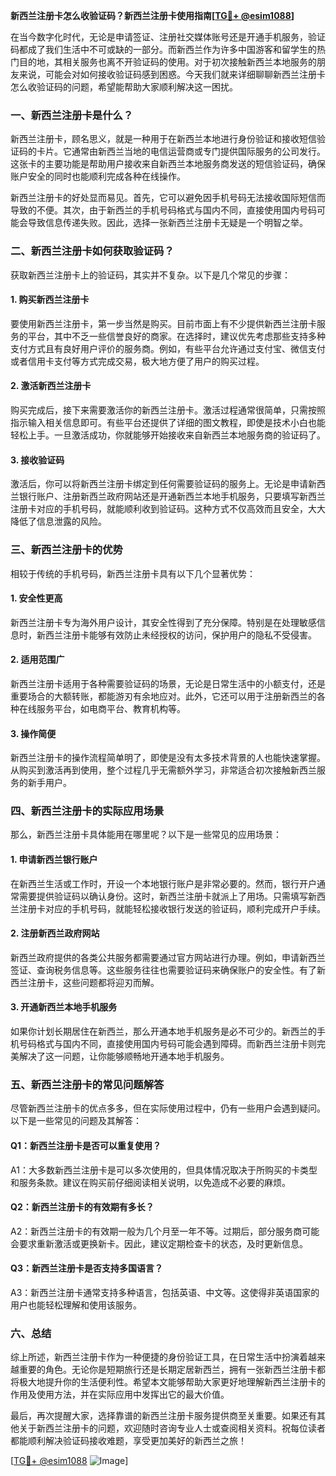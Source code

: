 **新西兰注册卡怎么收验证码？新西兰注册卡使用指南[[TG💪+ @esim1088](https://t.me/s/esim1088)]**

在当今数字化时代，无论是申请签证、注册社交媒体账号还是开通手机服务，验证码都成了我们生活中不可或缺的一部分。而新西兰作为许多中国游客和留学生的热门目的地，其相关服务也离不开验证码的使用。对于初次接触新西兰本地服务的朋友来说，可能会对如何接收验证码感到困惑。今天我们就来详细聊聊新西兰注册卡怎么收验证码的问题，希望能帮助大家顺利解决这一困扰。

### 一、新西兰注册卡是什么？

新西兰注册卡，顾名思义，就是一种用于在新西兰本地进行身份验证和接收短信验证码的卡片。它通常由新西兰当地的电信运营商或专门提供国际服务的公司发行。这张卡的主要功能是帮助用户接收来自新西兰本地服务商发送的短信验证码，确保账户安全的同时也能顺利完成各种在线操作。

新西兰注册卡的好处显而易见。首先，它可以避免因手机号码无法接收国际短信而导致的不便。其次，由于新西兰的手机号码格式与国内不同，直接使用国内号码可能会导致信息传递失败。因此，选择一张新西兰注册卡无疑是一个明智之举。

### 二、新西兰注册卡如何获取验证码？

获取新西兰注册卡上的验证码，其实并不复杂。以下是几个常见的步骤：

#### 1. **购买新西兰注册卡**

要使用新西兰注册卡，第一步当然是购买。目前市面上有不少提供新西兰注册卡服务的平台，其中不乏一些信誉良好的商家。在选择时，建议优先考虑那些支持多种支付方式且有良好用户评价的服务商。例如，有些平台允许通过支付宝、微信支付或者信用卡支付等方式完成交易，极大地方便了用户的购买过程。

#### 2. **激活新西兰注册卡**

购买完成后，接下来需要激活你的新西兰注册卡。激活过程通常很简单，只需按照指示输入相关信息即可。有些平台还提供了详细的图文教程，即使是技术小白也能轻松上手。一旦激活成功，你就能够开始接收来自新西兰本地服务商的验证码了。

#### 3. **接收验证码**

激活后，你可以将新西兰注册卡绑定到任何需要验证码的服务上。无论是申请新西兰银行账户、注册新西兰政府网站还是开通新西兰本地手机服务，只要填写新西兰注册卡对应的手机号码，就能顺利收到验证码。这种方式不仅高效而且安全，大大降低了信息泄露的风险。

### 三、新西兰注册卡的优势

相较于传统的手机号码，新西兰注册卡具有以下几个显著优势：

#### 1. **安全性更高**

新西兰注册卡专为海外用户设计，其安全性得到了充分保障。特别是在处理敏感信息时，新西兰注册卡能够有效防止未经授权的访问，保护用户的隐私不受侵害。

#### 2. **适用范围广**

新西兰注册卡适用于各种需要验证码的场景，无论是日常生活中的小额支付，还是重要场合的大额转账，都能游刃有余地应对。此外，它还可以用于注册新西兰的各种在线服务平台，如电商平台、教育机构等。

#### 3. **操作简便**

新西兰注册卡的操作流程简单明了，即使是没有太多技术背景的人也能快速掌握。从购买到激活再到使用，整个过程几乎无需额外学习，非常适合初次接触新西兰服务的新手用户。

### 四、新西兰注册卡的实际应用场景

那么，新西兰注册卡具体能用在哪里呢？以下是一些常见的应用场景：

#### 1. **申请新西兰银行账户**

在新西兰生活或工作时，开设一个本地银行账户是非常必要的。然而，银行开户通常需要提供验证码以确认身份。这时，新西兰注册卡就派上了用场。只需填写新西兰注册卡对应的手机号码，就能轻松接收银行发送的验证码，顺利完成开户手续。

#### 2. **注册新西兰政府网站**

新西兰政府提供的各类公共服务都需要通过官方网站进行办理。例如，申请新西兰签证、查询税务信息等。这些服务往往也需要验证码来确保账户的安全性。有了新西兰注册卡，这些问题都将迎刃而解。

#### 3. **开通新西兰本地手机服务**

如果你计划长期居住在新西兰，那么开通本地手机服务是必不可少的。新西兰的手机号码格式与国内不同，直接使用国内号码可能会遇到障碍。而新西兰注册卡则完美解决了这一问题，让你能够顺畅地开通本地手机服务。

### 五、新西兰注册卡的常见问题解答

尽管新西兰注册卡的优点多多，但在实际使用过程中，仍有一些用户会遇到疑问。以下是一些常见的问题及其解答：

#### Q1：新西兰注册卡是否可以重复使用？

A1：大多数新西兰注册卡是可以多次使用的，但具体情况取决于所购买的卡类型和服务条款。建议在购买前仔细阅读相关说明，以免造成不必要的麻烦。

#### Q2：新西兰注册卡的有效期有多长？

A2：新西兰注册卡的有效期一般为几个月至一年不等。过期后，部分服务商可能会要求重新激活或更换新卡。因此，建议定期检查卡的状态，及时更新信息。

#### Q3：新西兰注册卡是否支持多国语言？

A3：新西兰注册卡通常支持多种语言，包括英语、中文等。这使得非英语国家的用户也能轻松理解和使用该服务。

### 六、总结

综上所述，新西兰注册卡作为一种便捷的身份验证工具，在日常生活中扮演着越来越重要的角色。无论你是短期旅行还是长期定居新西兰，拥有一张新西兰注册卡都将极大地提升你的生活便利性。希望本文能够帮助大家更好地理解新西兰注册卡的作用及使用方法，并在实际应用中发挥出它的最大价值。

最后，再次提醒大家，选择靠谱的新西兰注册卡服务提供商至关重要。如果还有其他关于新西兰注册卡的问题，欢迎随时咨询专业人士或查阅相关资料。祝每位读者都能顺利解决验证码接收难题，享受更加美好的新西兰之旅！

[[TG💪+ @esim1088](https://t.me/s/esim1088) ![Image](https://i.postimg.cc/4NQfJmqS/Snipaste-2025-05-13-00-14-12.png)]